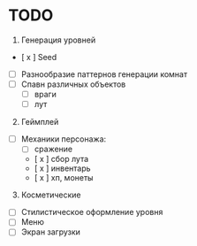 # TODO

1. Генерация уровней
  - [ x ] Seed
  - [ ] Разнообразие паттернов генерации комнат
  - [ ] Спавн различных объектов
    - [ ] враги
    - [ ] лут
2. Геймплей
  - [ ] Механики персонажа:
    - [ ] сражение
    - [ x ] сбор лута
    - [ x ] инвентарь
    - [ x ] хп, монеты
3. Косметические
- [ ] Стилистическое оформление уровня
- [ ] Меню
- [ ] Экран загрузки

